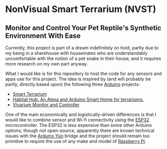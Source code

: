 # NonVisual Smart Terrarium (NVST)
## Monitor and Control Your Pet Reptile's Synthetic Environment With Ease
Currently, this project is part of a dream indefinitely on hold, partly due to my being in a sharehouse with housemates who are understandably uncomfortable with the notion of a pet snake in their house; and it requires more research on my own part anyway.

What I would like is for this repository to host the code for any sensors and apps use for this project.  The idea is inspired by (and will probably be partly, directly based upon) the following three [Arduino](https://www.arduino.cc/) projects:
* [Smart Terrarium](https://create.arduino.cc/projecthub/ryanjgill2/smart-terrarium-b6fa04)
* [Habitat Hub: An Alexa and Arduino Smart Home for terrariums.](https://create.arduino.cc/projecthub/jfforever70/habitat-hub-an-alexa-and-arduino-smart-home-for-terrariums-8c3f1a)
* [Vivarium Monitor and Controller](https://create.arduino.cc/projecthub/cfar/vivarium-monitor-and-controller-dba892)

One of the main economically and logistically-driven differences is that I would like to combine sensor and Wi-fi connectivity using the [ESP32](https://www.espressif.com/en/products/socs/esp32) microcontroller.  The ESP32 is less expensive than some other Arduino options; though not open-source, apparently there are known technical issues with the [Arduino Yún](https://www.arduino.cc/en/Main/ArduinoBoardYun/) bridge and the project should remain too primitive to require the use of any make and model of [Raspberry Pi](https://www.raspberrypi.org/).